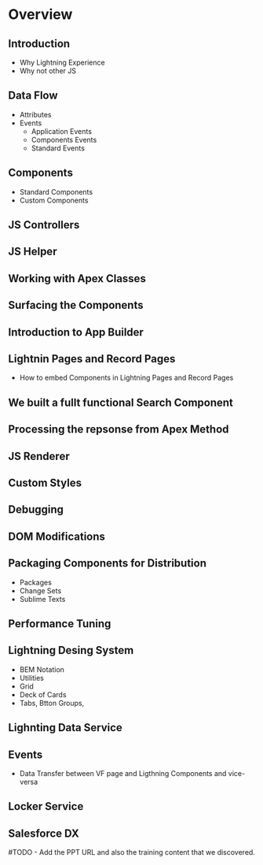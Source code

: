 # Overview

## Introduction
  - Why Lightning Experience
  - Why not other JS
  
## Data Flow
  - Attributes
  - Events
    - Application Events
    - Components Events
    - Standard Events
    
## Components
  - Standard Components
  - Custom Components

## JS Controllers

## JS Helper

## Working with Apex Classes

## Surfacing the Components

## Introduction to App Builder

## Lightnin Pages and Record Pages
  - How to embed Components in Lightning Pages and Record Pages
  
## We built a fullt functional Search Component

## Processing the repsonse from Apex Method

## JS Renderer

## Custom Styles

## Debugging

## DOM Modifications

## Packaging Components for Distribution
  - Packages
  - Change Sets
  - Sublime Texts

## Performance Tuning

## Lightning Desing System
  - BEM Notation
  - Utilities
  - Grid
  - Deck of Cards
  - Tabs, Btton Groups, 

## Lighnting Data Service

## Events
  - Data Transfer between VF page and Ligthning Components and vice-versa

## Locker Service

## Salesforce DX



#TODO - Add the PPT URL and also the training content that we discovered. 
